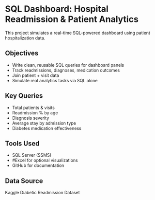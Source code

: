 
# SQL Dashboard: Hospital Readmission & Patient Analytics

This project simulates a real-time SQL-powered dashboard using patient hospitalization data.

## Objectives
- Write clean, reusable SQL queries for dashboard panels
- Track readmissions, diagnoses, medication outcomes
- Join patient + visit data
- Simulate real analytics tasks via SQL alone

## Key Queries
- Total patients & visits
- Readmission % by age
- Diagnosis severity
- Average stay by admission type
- Diabetes medication effectiveness

## Tools Used
- SQL Server (SSMS)
- #Excel for optional visualizations
- GitHub for documentation

## Data Source
Kaggle Diabetic Readmission Dataset
